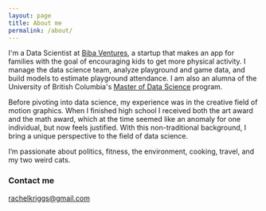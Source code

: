 ```yaml
---
layout: page
title: About me
permalink: /about/
---
```


I'm a Data Scientist at [Biba Ventures](https://www.playbiba.com/), a startup that makes an app for families with the goal of encouraging kids to get more physical activity. I manage the data science team, analyze playground and game data, and build models to estimate playground attendance. I am also an alumna of the University of British Columbia's [Master of Data Science](https://masterdatascience.ubc.ca/) program.

Before pivoting into data science, my experience was in the creative field of motion graphics. When I finished high school I received both the art award and the math award, which at the time seemed like an anomaly for one individual, but now feels justified. With this non-traditional background, I bring a unique perspective to the field of data science.

I’m passionate about politics, fitness, the environment, cooking, travel, and my two weird cats.


### Contact me

[rachelkriggs@gmail.com](mailto:rachelkriggs@gmail.com)

